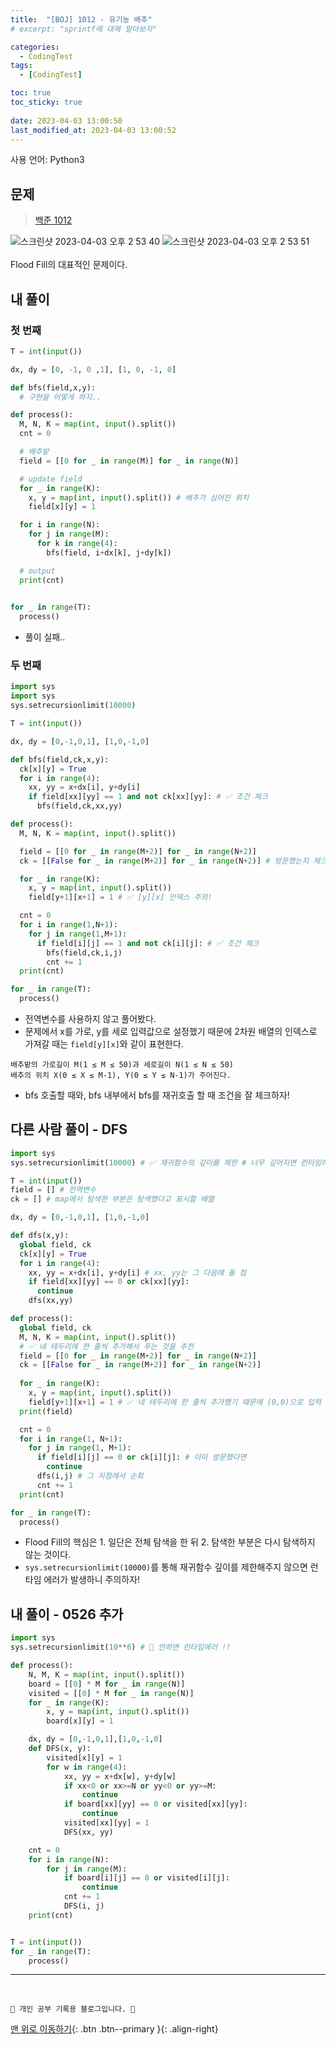 ```yaml
---
title:  "[BOJ] 1012 - 유기농 배추"
# excerpt: "sprintf에 대해 알아보자"

categories:
  - CodingTest
tags:
  - [CodingTest]

toc: true
toc_sticky: true
 
date: 2023-04-03 13:00:50
last_modified_at: 2023-04-03 13:00:52
---
```


사용 언어: Python3

## 문제
> [백준 1012](https://www.acmicpc.net/problem/1012)

![스크린샷 2023-04-03 오후 2 53 40](https://user-images.githubusercontent.com/59405576/229422796-a08e0cda-131d-49f0-a93b-b6565429587d.png)
![스크린샷 2023-04-03 오후 2 53 51](https://user-images.githubusercontent.com/59405576/229422830-e55298a5-b831-4fba-9529-ee5caff03b02.png)<br><br>
Flood Fill의 대표적인 문제이다.


## 내 풀이
### 첫 번째
```py
T = int(input())

dx, dy = [0, -1, 0 ,1], [1, 0, -1, 0]

def bfs(field,x,y):
  # 구현을 어떻게 하지..

def process():
  M, N, K = map(int, input().split())
  cnt = 0

  # 배추밭
  field = [[0 for _ in range(M)] for _ in range(N)]

  # update field
  for _ in range(K):
    x, y = map(int, input().split()) # 배추가 심어진 위치
    field[x][y] = 1

  for i in range(N):
    for j in range(M):
      for k in range(4):
        bfs(field, i+dx[k], j+dy[k])

  # output
  print(cnt)
  

for _ in range(T):
  process()
```
- 풀이 실패..

### 두 번째
```py
import sys
import sys
sys.setrecursionlimit(10000)

T = int(input())

dx, dy = [0,-1,0,1], [1,0,-1,0]

def bfs(field,ck,x,y):
  ck[x][y] = True
  for i in range(4):
    xx, yy = x+dx[i], y+dy[i]
    if field[xx][yy] == 1 and not ck[xx][yy]: # ✅ 조건 체크
      bfs(field,ck,xx,yy)

def process():
  M, N, K = map(int, input().split())

  field = [[0 for _ in range(M+2)] for _ in range(N+2)]
  ck = [[False for _ in range(M+2)] for _ in range(N+2)] # 방문했는지 체크

  for _ in range(K):
    x, y = map(int, input().split())
    field[y+1][x+1] = 1 # ✅ [y][x] 인덱스 주의!

  cnt = 0
  for i in range(1,N+1):
    for j in range(1,M+1):
      if field[i][j] == 1 and not ck[i][j]: # ✅ 조건 체크
        bfs(field,ck,i,j)
        cnt += 1
  print(cnt)

for _ in range(T):
  process()
```
- 전역변수를 사용하지 않고 풀어봤다.
- 문제에서 x를 가로, y를 세로 입력값으로 설정했기 때문에 2차원 배열의 인덱스로 가져갈 때는 `field[y][x]`와 같이 표현한다.
```
배추밭의 가로길이 M(1 ≤ M ≤ 50)과 세로길이 N(1 ≤ N ≤ 50)
배추의 위치 X(0 ≤ X ≤ M-1), Y(0 ≤ Y ≤ N-1)가 주어진다.
```
- bfs 호출할 때와, bfs 내부에서 bfs를 재귀호출 할 때 조건을 잘 체크하자!

## 다른 사람 풀이 - DFS
```py
import sys
sys.setrecursionlimit(10000) # ✅ 재귀함수의 깊이를 제한 # 너무 깊어지면 런타임에러가 발생하기 때문

T = int(input())
field = [] # 전역변수
ck = [] # map에서 탐색한 부분은 탐색했다고 표시할 배열

dx, dy = [0,-1,0,1], [1,0,-1,0]

def dfs(x,y):
  global field, ck
  ck[x][y] = True
  for i in range(4):
    xx, yy = x+dx[i], y+dy[i] # xx, yy는 그 다음에 돌 점
    if field[xx][yy] == 0 or ck[xx][yy]:
      continue
    dfs(xx,yy)

def process():
  global field, ck
  M, N, K = map(int, input().split())
  # ✅ 네 테두리에 한 줄씩 추가해서 푸는 것을 추천
  field = [[0 for _ in range(M+2)] for _ in range(N+2)]
  ck = [[False for _ in range(M+2)] for _ in range(N+2)]
  
  for _ in range(K):
    x, y = map(int, input().split())
    field[y+1][x+1] = 1 # ✅ 네 테두리에 한 줄씩 추가했기 때문에 (0,0)으로 입력 받았다면 (1,1) 자리에 채워야 한다
  print(field)

  cnt = 0
  for i in range(1, N+1):
    for j in range(1, M+1):
      if field[i][j] == 0 or ck[i][j]: # 이미 방문했다면
        continue
      dfs(i,j) # 그 지점에서 순회
      cnt += 1
  print(cnt)

for _ in range(T):
  process()
```
- Flood Fill의 핵심은 1. 일단은 전체 탐색을 한 뒤 2. 탐색한 부분은 다시 탐색하지 않는 것이다.
- `sys.setrecursionlimit(10000)`를 통해 재귀함수 깊이를 제한해주지 않으면 런타임 에러가 발생하니 주의하자!

## 내 풀이 - 0526 추가
```py
import sys
sys.setrecursionlimit(10**6) # 🚨 안하면 런타임에러 !!

def process():
    N, M, K = map(int, input().split())
    board = [[0] * M for _ in range(N)]
    visited = [[0] * M for _ in range(N)]
    for _ in range(K):
        x, y = map(int, input().split())
        board[x][y] = 1

    dx, dy = [0,-1,0,1],[1,0,-1,0]
    def DFS(x, y):
        visited[x][y] = 1
        for w in range(4):
            xx, yy = x+dx[w], y+dy[w]
            if xx<0 or xx>=N or yy<0 or yy>=M:
                continue
            if board[xx][yy] == 0 or visited[xx][yy]:
                continue
            visited[xx][yy] = 1
            DFS(xx, yy)

    cnt = 0
    for i in range(N):
        for j in range(M):
            if board[i][j] == 0 or visited[i][j]:
                continue
            cnt += 1
            DFS(i, j)
    print(cnt)


T = int(input())
for _ in range(T):
    process()
```



***
<br>


    💛 개인 공부 기록용 블로그입니다. 👻

[맨 위로 이동하기](#){: .btn .btn--primary }{: .align-right}